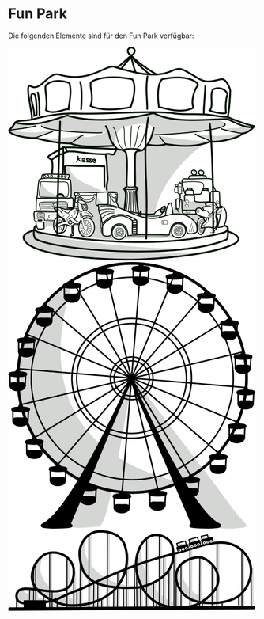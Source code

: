 # Fun Park

Die folgenden Elemente sind für den Fun Park verfügbar:

![carousel][carousel]
![observationwheel][observationwheel]
![rollercoaster][rollercoaster]


[carousel]: https://github.com/mo-schubert/storytellingbox/blob/master/FunPark/Carousel.png "Fun Park - Carousel"

[observationwheel]: https://github.com/mo-schubert/storytellingbox/blob/master/FunPark/ObservationWheel.png "Fun Park - Observation Wheel"

[rollercoaster]: https://github.com/mo-schubert/storytellingbox/blob/master/FunPark/RollerCoaster.png "Fun Park - Roller Coaster"
